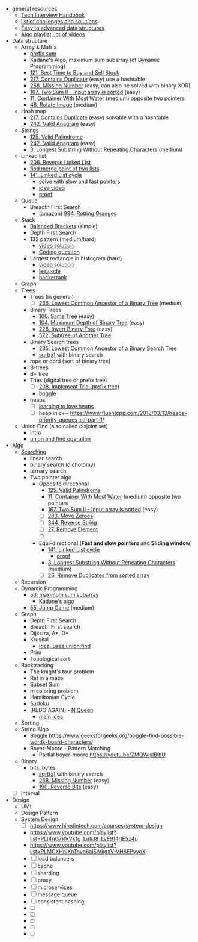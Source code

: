 * general resources
  * [Tech Interview Handbook](https://yangshun.github.io/tech-interview-handbook/)
  * [list of challenges and solutions](https://github.com/donnemartin/interactive-coding-challenges)
  * [Easy to advanced data structures](https://www.youtube.com/playlist?list=PLDV1Zeh2NRsB6SWUrDFW2RmDotAfPbeHu)
  * [Algo playlist, lot of videos](https://www.youtube.com/playlist?list=PLDN4rrl48XKpZkf03iYFl-O29szjTrs_O)
* Data structure
  * Array & Matrix
    * [prefix sum](https://youtu.be/pVS3yhlzrlQ)
    * Kadane's Algo, maximum sum subarray (cf Dynamic Programming)
    * [121. Best Time to Buy and Sell Stock](https://leetcode.com/problems/best-time-to-buy-and-sell-stock/)
    * [217. Contains Duplicate](https://leetcode.com/problems/contains-duplicate/) (easy) use a hashtable
    * [268. Missing Number](https://leetcode.com/problems/missing-number/) (easy, can also be solved with binary XOR)
    * [167. Two Sum II - Input array is sorted](https://leetcode.com/problems/two-sum-ii-input-array-is-sorted/) (easy)
    * [11. Container With Most Water](https://leetcode.com/problems/container-with-most-water/) (medium) opposite two pointers
    * [48. Rotate Image](https://leetcode.com/problems/rotate-image/) (medium)
  * Hash map
    * [217. Contains Duplicate](https://leetcode.com/problems/contains-duplicate/) (easy) solvable with a hashtable
    * [242. Valid Anagram](https://leetcode.com/problems/valid-anagram/) (easy)
  * Strings
    * [125. Valid Palindrome](https://leetcode.com/problems/valid-palindrome/)
    * [242. Valid Anagram](https://leetcode.com/problems/valid-anagram/) (easy)
    * [3. Longest Substring Without Repeating Characters](https://leetcode.com/problems/longest-substring-without-repeating-characters/) (medium)
  * Linked list
    * [206. Reverse Linked List](https://leetcode.com/problems/reverse-linked-list/)
    * [find merge point of two lists](https://stackoverflow.com/a/14956113/6417344)
    * [141. Linked List cycle](https://leetcode.com/problems/linked-list-cycle/)
      * solve with slow and fast pointers
      * [idea video](https://youtu.be/MFOAbpfrJ8g)
      * [proof](https://stackoverflow.com/a/16053582/6417344)
  * Queue
    * Breadth First Search
      * (amazon) [994. Rotting Oranges](https://leetcode.com/problems/rotting-oranges/)
  * Stack
    * [Balanced Brackets](https://www.hackerrank.com/challenges/balanced-brackets/problem) (simple)
    * Depth First Search
    * 132 pattern (medium/hard)
      * [video solution](https://youtu.be/pqCy9Z4x4qs)
      * [Coding question](https://leetcode.com/problems/132-pattern/)
    * Largest rectangle in histogram (hard)
      * [video solution](https://youtu.be/VNbkzsnllsU)
      * [leetcode](https://leetcode.com/problems/largest-rectangle-in-histogram/)
      * [hackerrank](https://www.hackerrank.com/challenges/largest-rectangle/problem)
  * Graph
  * Trees
    * Trees (in general)
      * [ ] [236. Lowest Common Ancestor of a Binary Tree](https://leetcode.com/problems/lowest-common-ancestor-of-a-binary-tree/) (medium)
    * Binary Trees
      * [100. Same Tree](https://leetcode.com/problems/same-tree/) (easy)
      * [104. Maximum Depth of Binary Tree](https://leetcode.com/problems/maximum-depth-of-binary-tree/) (easy)
      * [226. Invert Binary Tree](https://leetcode.com/problems/invert-binary-tree/) (easy) 
      * [572. Subtree of Another Tree](https://leetcode.com/problems/subtree-of-another-tree/)
    * Binary Search trees
      * [235. Lowest Common Ancestor of a Binary Search Tree](https://leetcode.com/problems/lowest-common-ancestor-of-a-binary-search-tree/)
      * [sqrt(x)](https://leetcode.com/problems/sqrtx/) with binary search
    * rope or cord (sort of binary tree)
    * B-trees
    * B+ tree
    * Tries (digital tree or prefix tree)
      * [ ] [208. Implement Trie (prefix tree)](https://leetcode.com/problems/implement-trie-prefix-tree/)
      * [boggle](https://www.geeksforgeeks.org/boggle-set-2-using-trie/)
    * heaps
      * [ ] [learning to love heaps](https://medium.com/basecs/learning-to-love-heaps-cef2b273a238)
      * [ ] heap in c++ <https://www.fluentcpp.com/2018/03/13/heaps-priority-queues-stl-part-1/>
  * Union Find (also called disjoint set)
    * [intro](https://www.youtube.com/watch?v=ibjEGG7ylHk)
    * [union and find operation](https://youtu.be/0jNmHPfA_yE)
* Algo
  * [Searching](https://www.hackerearth.com/fr/practice/algorithms/searching/)
    * linear search
    * binary search (dichotomy)
    * ternary search
    * Two pointer algo
      * Opposite directional
        * [125. Valid Palindrome](https://leetcode.com/problems/valid-palindrome/)
        * [11. Container With Most Water](https://leetcode.com/problems/container-with-most-water/) (medium) opposite two pointers
        * [167. Two Sum II - Input array is sorted](https://leetcode.com/problems/two-sum-ii-input-array-is-sorted/) (easy)
        * [ ] [283. Move Zeroes]()
        * [ ] [344. Reverse String]()
        * [ ] [27. Remove Element]()
        * [ ] []()
      * Equi-directional (**Fast and slow pointers** and **Sliding window**)
        * [141. Linked List cycle](https://leetcode.com/problems/linked-list-cycle/)
          * [proof](https://stackoverflow.com/a/16053582/6417344)
        * [3. Longest Substring Without Repeating Characters](https://leetcode.com/problems/longest-substring-without-repeating-characters/) (medium)
        * [ ] [26. Remove Duplicates from sorted array]()
  * Recursion
  * Dynamic Programming
    * [53. maximum sum subarray](https://leetcode.com/problems/maximum-subarray/)
      * [Kadane's algo](https://youtu.be/86CQq3pKSUw)
    * [55. Jump Game](https://leetcode.com/problems/jump-game/) (medium)
  * Graph
    * Depth First Search
    * Breadth First search
    * Dijkstra, A*, D*
    * Kruskal
      * [Idea, uses union find](https://youtu.be/JZBQLXgSGfs)
    * Prim
    * Topological sort
  * Backtracking
    * The knight's tour problem
    * Rat in a maze
    * Subset Sum
    * m coloring problem
    * Hamiltonian Cycle
    * Sudoku
    * [REDO AGAIN] - [N Queen](https://leetcode.com/problems/n-queens/)
      * [main idea](https://youtu.be/xFv_Hl4B83A)
  * Sorting
  * String Algo
    * Boggle <https://www.geeksforgeeks.org/boggle-find-possible-words-board-characters/>
    * Boyer-Moore - Pattern Matching
      * Partial boyer-moore <https://youtu.be/ZMQWjslBlbU>
  * Binary
    * bits, bytes
      * [sqrt(x)](https://leetcode.com/problems/sqrtx/) with binary search
      * [268. Missing Number](https://leetcode.com/problems/missing-number/) (easy)
      * [190. Reverse Bits](https://leetcode.com/problems/reverse-bits/) (easy)
  * [ ] Interval
* Design
  * UML
  * Design Pattern
  * System Design
    * [ ] <https://www.hiredintech.com/courses/system-design>
    * <https://www.youtube.com/playlist?list=PLt4nG7RVVk1g_LutiJ8_LvE914rIE5z4u>
    * <https://www.youtube.com/playlist?list=PLMCXHnjXnTnvo6alSjVkgxV-VH6EPyvoX>
    * [ ] load balancers
    * [ ] cache
    * [ ] sharding
    * [ ] proxy
    * [ ] microservices
    * [ ] message queue
    * [ ] consistent hashing
    * [ ]
    * [ ]
    * [ ]
    * [ ]
    * [ ]
